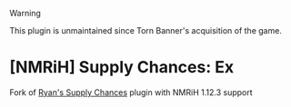 > [!WARNING]
> This plugin is unmaintained since Torn Banner's acquisition of the game.

# [NMRiH] Supply Chances: Ex
Fork of [Ryan's Supply Chances](https://forums.alliedmods.net/showthread.php?t=308428)  plugin with NMRiH 1.12.3 support
